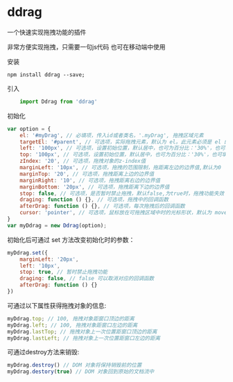 # ddrag
一个快速实现拖拽功能的插件

非常方便实现拖拽，只需要一句js代码
也可在移动端中使用

安装

	npm install ddrag --save;

引入
```javascript
	import Ddrag from 'ddrag'
```

初始化
```javascript
var option = {
	el: '#myDrag', // 必填项，传入id或者类名，'.myDrag', 拖拽区域元素
	targetEl: '#parent', // 可选项，实际拖拽元素，默认为 el。此元素必须是 el 的父元素， 或者是 el 元素自身
	left: '100px', // 可选项，设置初始位置，默认居中，也可为百分比：'30%'，也可填'left','center','right'
	top: '100px', // 可选项，设置初始位置，默认居中，也可为百分比：'30%'，也可填'top','middle','bottom'
	zIndex: '20', // 可选项，拖拽对象的z-index值
	marginLeft: '10px', // 可选项，拖拽的范围限制，拖距离左边的边界值,默认为0
	marginTop: '20', // 可选项，拖拽距离上边的边界值
	marginRight: '10', // 可选项，拖拽距离右边的边界值
	marginBottom: '20px', // 可选项，拖拽距离下边的边界值
	stop: false, // 可选项，是否暂时禁止拖拽，默认false,为true时，拖拽功能失效
	draging: function () {}, // 可选项，拖拽中的回调函数
	afterDrag: function () {}, // 可选项，每次拖拽后的回调函数
	cursor: 'pointer', // 可选项，鼠标放在可拖拽区域中时的光标形状，默认为 move
}
var myDdrag = new Ddrag(option);
```

初始化后可通过 set 方法改变初始化时的参数：
```javascript
myDdrag.set({
	marginLeft: '20px',
	left: '10px',
	stop: true, // 暂时禁止拖拽功能
	draging: false, // false 可以取消对应的回调函数
	afterDrag: function () {}
})
```

可通过以下属性获得拖拽对象的信息:
```javascript
myDdrag.top; // 100, 拖拽对象距窗口顶边的距离
myDdrag.left; // 100, 拖拽对象距窗口左边的距离
myDdrag.lastTop; // 拖拽对象上一次位置距窗口顶边的距离
myDdrag.lastLeft; // 拖拽对象上一次位置距窗口左边的距离
```

可通过destroy方法来销毁:
```javascript
myDdrag.destroy() // DOM 对象将保持销毁前的位置
myDdrag.destory(true) // DOM 对象回到原始的文档流中
```